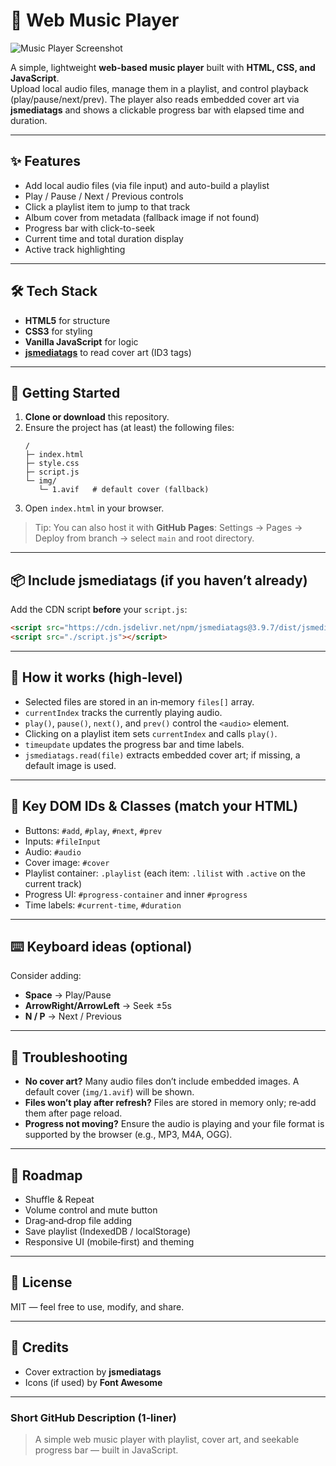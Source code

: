 # 🎵 Web Music Player
![Music Player Screenshot](img/musicPlayer.gif)



A simple, lightweight **web-based music player** built with **HTML, CSS, and JavaScript**.  
Upload local audio files, manage them in a playlist, and control playback (play/pause/next/prev). The player also reads embedded cover art via **jsmediatags** and shows a clickable progress bar with elapsed time and duration.

---

## ✨ Features
- Add local audio files (via file input) and auto-build a playlist
- Play / Pause / Next / Previous controls
- Click a playlist item to jump to that track
- Album cover from metadata (fallback image if not found)
- Progress bar with click-to-seek
- Current time and total duration display
- Active track highlighting

---

## 🛠 Tech Stack
- **HTML5** for structure  
- **CSS3** for styling  
- **Vanilla JavaScript** for logic  
- **[jsmediatags](https://github.com/aadsm/jsmediatags)** to read cover art (ID3 tags)

---

## 🚀 Getting Started

1. **Clone or download** this repository.
2. Ensure the project has (at least) the following files:
   ```text
   /
   ├─ index.html
   ├─ style.css
   ├─ script.js
   └─ img/
      └─ 1.avif   # default cover (fallback)
   ```
3. Open `index.html` in your browser.

> Tip: You can also host it with **GitHub Pages**: Settings → Pages → Deploy from branch → select `main` and root directory.

---

## 📦 Include jsmediatags (if you haven’t already)
Add the CDN script **before** your `script.js`:
```html
<script src="https://cdn.jsdelivr.net/npm/jsmediatags@3.9.7/dist/jsmediatags.min.js"></script>
<script src="./script.js"></script>
```

---

## 🧠 How it works (high‑level)
- Selected files are stored in an in‑memory `files[]` array.
- `currentIndex` tracks the currently playing audio.
- `play()`, `pause()`, `next()`, and `prev()` control the `<audio>` element.
- Clicking on a playlist item sets `currentIndex` and calls `play()`.
- `timeupdate` updates the progress bar and time labels.
- `jsmediatags.read(file)` extracts embedded cover art; if missing, a default image is used.

---

## 🧩 Key DOM IDs & Classes (match your HTML)
- Buttons: `#add`, `#play`, `#next`, `#prev`
- Inputs: `#fileInput`
- Audio: `#audio`
- Cover image: `#cover`
- Playlist container: `.playlist` (each item: `.lilist` with `.active` on the current track)
- Progress UI: `#progress-container` and inner `#progress`
- Time labels: `#current-time`, `#duration`

---

## ⌨️ Keyboard ideas (optional)
Consider adding:
- **Space** → Play/Pause
- **ArrowRight/ArrowLeft** → Seek ±5s
- **N / P** → Next / Previous

---

## 🧪 Troubleshooting
- **No cover art?** Many audio files don’t include embedded images. A default cover (`img/1.avif`) will be shown.
- **Files won’t play after refresh?** Files are stored in memory only; re‑add them after page reload.
- **Progress not moving?** Ensure the audio is playing and your file format is supported by the browser (e.g., MP3, M4A, OGG).

---

## 🔮 Roadmap
- Shuffle & Repeat
- Volume control and mute button
- Drag‑and‑drop file adding
- Save playlist (IndexedDB / localStorage)
- Responsive UI (mobile‑first) and theming

---

## 📝 License
MIT — feel free to use, modify, and share.

---

## 🙌 Credits
- Cover extraction by **jsmediatags**
- Icons (if used) by **Font Awesome**

---

### Short GitHub Description (1‑liner)
> A simple web music player with playlist, cover art, and seekable progress bar — built in JavaScript.
